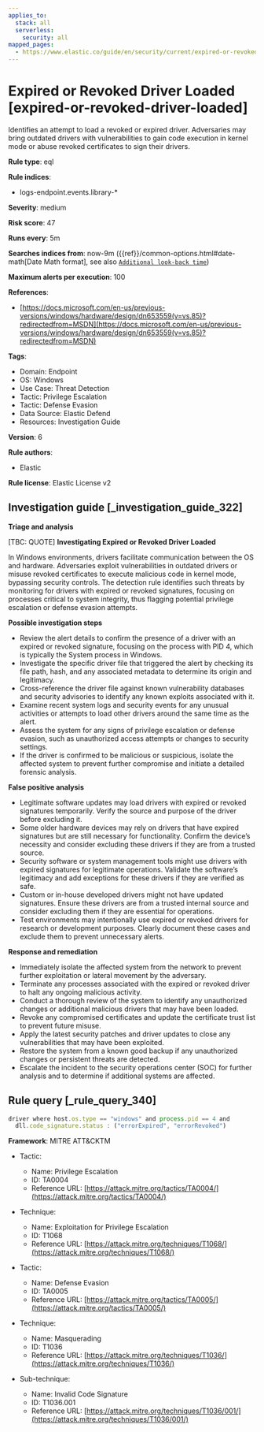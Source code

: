 ```yaml
---
applies_to:
  stack: all
  serverless:
    security: all
mapped_pages:
  - https://www.elastic.co/guide/en/security/current/expired-or-revoked-driver-loaded.html
---
```


# Expired or Revoked Driver Loaded [expired-or-revoked-driver-loaded]

Identifies an attempt to load a revoked or expired driver. Adversaries may bring outdated drivers with vulnerabilities to gain code execution in kernel mode or abuse revoked certificates to sign their drivers.

**Rule type**: eql

**Rule indices**:

* logs-endpoint.events.library-*

**Severity**: medium

**Risk score**: 47

**Runs every**: 5m

**Searches indices from**: now-9m ({{ref}}/common-options.html#date-math[Date Math format], see also [`Additional look-back time`](docs-content://solutions/security/detect-and-alert/create-detection-rule.md#rule-schedule))

**Maximum alerts per execution**: 100

**References**:

* [https://docs.microsoft.com/en-us/previous-versions/windows/hardware/design/dn653559(v=vs.85)?redirectedfrom=MSDN](https://docs.microsoft.com/en-us/previous-versions/windows/hardware/design/dn653559(v=vs.85)?redirectedfrom=MSDN)

**Tags**:

* Domain: Endpoint
* OS: Windows
* Use Case: Threat Detection
* Tactic: Privilege Escalation
* Tactic: Defense Evasion
* Data Source: Elastic Defend
* Resources: Investigation Guide

**Version**: 6

**Rule authors**:

* Elastic

**Rule license**: Elastic License v2

## Investigation guide [_investigation_guide_322]

**Triage and analysis**

[TBC: QUOTE]
**Investigating Expired or Revoked Driver Loaded**

In Windows environments, drivers facilitate communication between the OS and hardware. Adversaries exploit vulnerabilities in outdated drivers or misuse revoked certificates to execute malicious code in kernel mode, bypassing security controls. The detection rule identifies such threats by monitoring for drivers with expired or revoked signatures, focusing on processes critical to system integrity, thus flagging potential privilege escalation or defense evasion attempts.

**Possible investigation steps**

* Review the alert details to confirm the presence of a driver with an expired or revoked signature, focusing on the process with PID 4, which is typically the System process in Windows.
* Investigate the specific driver file that triggered the alert by checking its file path, hash, and any associated metadata to determine its origin and legitimacy.
* Cross-reference the driver file against known vulnerability databases and security advisories to identify any known exploits associated with it.
* Examine recent system logs and security events for any unusual activities or attempts to load other drivers around the same time as the alert.
* Assess the system for any signs of privilege escalation or defense evasion, such as unauthorized access attempts or changes to security settings.
* If the driver is confirmed to be malicious or suspicious, isolate the affected system to prevent further compromise and initiate a detailed forensic analysis.

**False positive analysis**

* Legitimate software updates may load drivers with expired or revoked signatures temporarily. Verify the source and purpose of the driver before excluding it.
* Some older hardware devices may rely on drivers that have expired signatures but are still necessary for functionality. Confirm the device’s necessity and consider excluding these drivers if they are from a trusted source.
* Security software or system management tools might use drivers with expired signatures for legitimate operations. Validate the software’s legitimacy and add exceptions for these drivers if they are verified as safe.
* Custom or in-house developed drivers might not have updated signatures. Ensure these drivers are from a trusted internal source and consider excluding them if they are essential for operations.
* Test environments may intentionally use expired or revoked drivers for research or development purposes. Clearly document these cases and exclude them to prevent unnecessary alerts.

**Response and remediation**

* Immediately isolate the affected system from the network to prevent further exploitation or lateral movement by the adversary.
* Terminate any processes associated with the expired or revoked driver to halt any ongoing malicious activity.
* Conduct a thorough review of the system to identify any unauthorized changes or additional malicious drivers that may have been loaded.
* Revoke any compromised certificates and update the certificate trust list to prevent future misuse.
* Apply the latest security patches and driver updates to close any vulnerabilities that may have been exploited.
* Restore the system from a known good backup if any unauthorized changes or persistent threats are detected.
* Escalate the incident to the security operations center (SOC) for further analysis and to determine if additional systems are affected.


## Rule query [_rule_query_340]

```js
driver where host.os.type == "windows" and process.pid == 4 and
  dll.code_signature.status : ("errorExpired", "errorRevoked")
```

**Framework**: MITRE ATT&CKTM

* Tactic:

    * Name: Privilege Escalation
    * ID: TA0004
    * Reference URL: [https://attack.mitre.org/tactics/TA0004/](https://attack.mitre.org/tactics/TA0004/)

* Technique:

    * Name: Exploitation for Privilege Escalation
    * ID: T1068
    * Reference URL: [https://attack.mitre.org/techniques/T1068/](https://attack.mitre.org/techniques/T1068/)

* Tactic:

    * Name: Defense Evasion
    * ID: TA0005
    * Reference URL: [https://attack.mitre.org/tactics/TA0005/](https://attack.mitre.org/tactics/TA0005/)

* Technique:

    * Name: Masquerading
    * ID: T1036
    * Reference URL: [https://attack.mitre.org/techniques/T1036/](https://attack.mitre.org/techniques/T1036/)

* Sub-technique:

    * Name: Invalid Code Signature
    * ID: T1036.001
    * Reference URL: [https://attack.mitre.org/techniques/T1036/001/](https://attack.mitre.org/techniques/T1036/001/)



